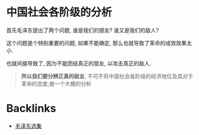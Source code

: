 # 中国社会各阶级的分析


首先毛泽东提出了两个问题, 谁是我们的朋友? 谁又是我们的敌人?

这个问题是个特别重要的问题, 如果不能确定, 那么也就导致了革命的成效效果太小. 

也就间接导致了, 因为不能团结真正的朋友, 以攻击真正的敌人. 

> **所以我们要分辨正真的敌友**, 不可不将中国社会各阶级的经济地位及其对于革命的态度,做一个大概的分析

# Backlinks

- [毛泽东选集](毛泽东选集)

